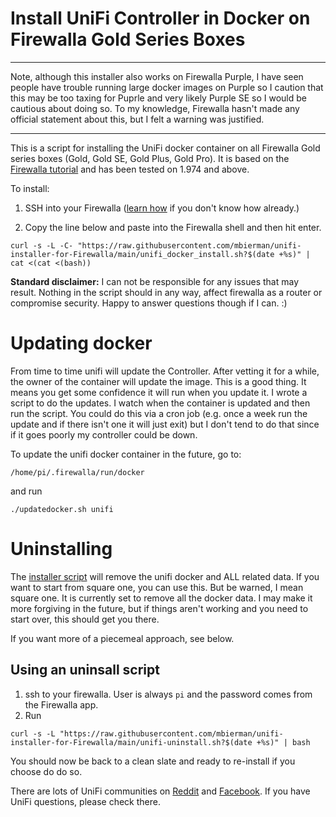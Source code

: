 # Install UniFi Controller in Docker on Firewalla Gold Series Boxes

<hr>
<p>Note, although this installer also works on Firewalla Purple, I have seen people have trouble running large docker images on Purple so I caution that this may be too taxing for Puprle and very likely Purple SE so I would be cautious about doing so. To my knowledge, Firewalla hasn't made any official statement about this, but I felt a warning was justified.</p>
<hr>

This is a script for installing the UniFi docker container on all Firewalla Gold series boxes (Gold, Gold SE, Gold Plus, Gold Pro). It is based on the [Firewalla tutorial](https://help.firewalla.com/hc/en-us/articles/360053441074-Guide-How-to-run-UniFi-Controller-on-the-Firewalla-Gold-or-Purple) and has been tested on 1.974 and above.

To install:
1. SSH into your Firewalla ([learn how](https://help.firewalla.com/hc/en-us/articles/115004397274-How-to-access-Firewalla-using-SSH-) if you don't know how already.)

2. Copy the line below and paste into the Firewalla shell and then hit enter.

```
curl -s -L -C- "https://raw.githubusercontent.com/mbierman/unifi-installer-for-Firewalla/main/unifi_docker_install.sh?$(date +%s)" | cat <(cat <(bash))
```

**Standard disclaimer:** I can not be responsible for any issues that may result. Nothing in the script should in any way, affect firewalla as a router or compromise security. Happy to answer questions though if I can. :)

# Updating docker
From time to time unifi will update the Controller. After vetting it for a while, the owner of the container will update the image. This is a good thing. It means you get some confidence it will run when you update it. I wrote a script to do the updates. I watch when the container is updated and then run the script. You could do this via a cron job (e.g. once a week run the update and if there isn't one it will just exit) but I don't tend to do that since if it goes poorly my controller could be down. 

To update the unifi docker container in the future, go to:
```
/home/pi/.firewalla/run/docker
```
and run
```
./updatedocker.sh unifi
```

# Uninstalling
The [installer script](https://raw.githubusercontent.com/mbierman/unifi-installer-for-Firewalla/main/unifi-uninstall.sh) will remove the unifi docker and ALL related data. If you want to start from square one, you can use this. But be warned, I mean square one. It is currently set to remove all the docker data. I may make it more forgiving in the future, but if things aren't working and you need to start over, this should get you there.

If you want more of a piecemeal approach, see below.

## Using an uninsall script

1. ssh to your firewalla. User is always `pi` and the password comes from the Firewalla app. 
1. Run
```
curl -s -L "https://raw.githubusercontent.com/mbierman/unifi-installer-for-Firewalla/main/unifi-uninstall.sh?$(date +%s)" | bash
```

You should now be back to a clean slate and ready to re-install if you choose do do so.

There are lots of UniFi communities on [Reddit](https://www.reddit.com/r/Ubiquiti/) and [Facebook](https://www.facebook.com/groups/586080611853291). If you have UniFi questions, please check there. 
